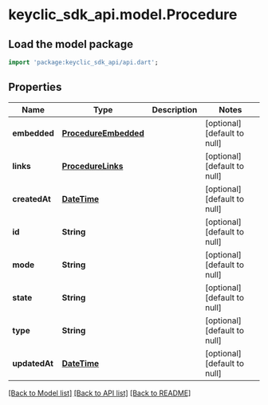 # keyclic_sdk_api.model.Procedure

## Load the model package
```dart
import 'package:keyclic_sdk_api/api.dart';
```

## Properties
Name | Type | Description | Notes
------------ | ------------- | ------------- | -------------
**embedded** | [**ProcedureEmbedded**](ProcedureEmbedded.md) |  | [optional] [default to null]
**links** | [**ProcedureLinks**](ProcedureLinks.md) |  | [optional] [default to null]
**createdAt** | [**DateTime**](DateTime.md) |  | [optional] [default to null]
**id** | **String** |  | [optional] [default to null]
**mode** | **String** |  | [optional] [default to null]
**state** | **String** |  | [optional] [default to null]
**type** | **String** |  | [optional] [default to null]
**updatedAt** | [**DateTime**](DateTime.md) |  | [optional] [default to null]

[[Back to Model list]](../README.md#documentation-for-models) [[Back to API list]](../README.md#documentation-for-api-endpoints) [[Back to README]](../README.md)


